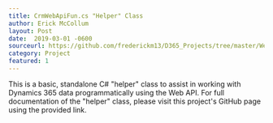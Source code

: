 ```yaml
---
title: CrmWebApiFun.cs "Helper" Class
author: Erick McCollum
layout: Post
date:  2019-03-01 -0600
sourceurl: https://github.com/frederickm13/D365_Projects/tree/master/WebApi
category: Project
featured: 1
---
```


This is a basic, standalone C# "helper" class to assist in working with Dynamics 365 data programmatically using the Web API. For full documentation of the "helper" class, please visit this project's GitHub page using the provided link.